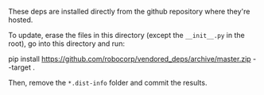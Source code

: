 These deps are installed directly from the github repository where they're hosted.

To update, erase the files in this directory (except the `__init__.py` in the root),
go into this directory and run:

pip install https://github.com/robocorp/vendored_deps/archive/master.zip --target .

Then, remove the `*.dist-info` folder and commit the results. 